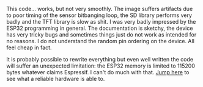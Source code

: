 This code... works, but not very smoothly. The image suffers artifacts due to poor timing of the sensor bitbanging loop, the SD library performs very badly and the TFT library is slow as shit. I was very badly impressed by the ESP32 programming in general. The documentation is sketchy, the device has very tricky bugs and sometimes things just do not work as intended for no reasons. I do not understand the random pin ordering on the device. All feel cheap in fact.

It is probably possible to rewrite everything but even well written the code will suffer an unexpected limitation: the ESP32 memory is limited to 115200 bytes whatever claims Espressif. I can't do much with that. [Jump here](https://github.com/Raphael-Boichot/Mitsubishi-M64282FP-dashcam) to see what a reliable hardware is able to.
